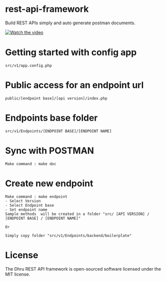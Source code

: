 # rest-api-framework
Build REST APIs simply and auto generate postman documents.

[![Watch the video](https://i9.ytimg.com/vi/rwcHwYOsU7U/mq1.jpg?sqp=CPTF5v8F&rs=AOn4CLDypVsso9ix19BSj0a6ctTrDCkMiQ)](https://youtu.be/rwcHwYOsU7U)



# Getting started with config app 
```
src/v1/app.config.php
```

# Public access for an endpoint url
```
public/[endpoint base]/[api version]/index.php
```

# Endpoints base folder
```
src/v1/Endpoints/[ENDPOINT BASE]/[ENDPOINT NAME]
```

# Sync with POSTMAN 
```
Make command : make doc
```

# Create new endpoint
```
Make command : make endpoint
- Select Version
- Select Endpoint base
- Set endpoint name
Sample methods  will be created in a folder "src/ [API VERSION] / [ENDPOINT BASE] / [ENDPOINT NAME]"

Or

Simply copy folder "src/v1/Endpoints/backend/boilerplate"
```


# License
The Dhru REST API framework is open-sourced software licensed under the MIT license.
